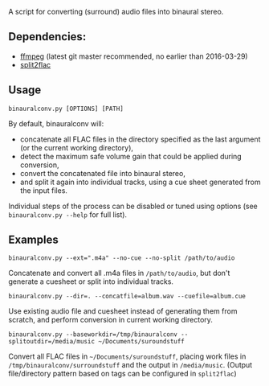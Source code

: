 A script for converting (surround) audio files into binaural stereo.

## Dependencies:
* [ffmpeg](https://www.ffmpeg.org/) (latest git master recommended, no earlier than 2016-03-29)
* [split2flac](https://github.com/ftrvxmtrx/split2flac)

## Usage

`binauralconv.py [OPTIONS] [PATH]`

By default, binauralconv will:
* concatenate all FLAC files in the directory specified as the last argument (or the current working directory),
* detect the maximum safe volume gain that could be applied during conversion,
* convert the concatenated file into binaural stereo,
* and split it again into individual tracks, using a cue sheet generated from the input files.

Individual steps of the process can be disabled or tuned using options (see `binauralconv.py --help` for full list).

## Examples

```binauralconv.py --ext=".m4a" --no-cue --no-split /path/to/audio```

Concatenate and convert all .m4a files in `/path/to/audio`, but don't generate a cuesheet or split into individual tracks.

```binauralconv.py --dir=. --concatfile=album.wav --cuefile=album.cue```

Use existing audio file and cuesheet instead of generating them from scratch, and perform conversion in current working directory.

```binauralconv.py --baseworkdir=/tmp/binauralconv --splitoutdir=/media/music ~/Documents/suroundstuff```

Convert all FLAC files in `~/Documents/suroundstuff`, placing work files in `/tmp/binauralconv/surroundstuff` and the output in `/media/music`. (Output file/directory pattern based on tags can be configured in `split2flac`)
